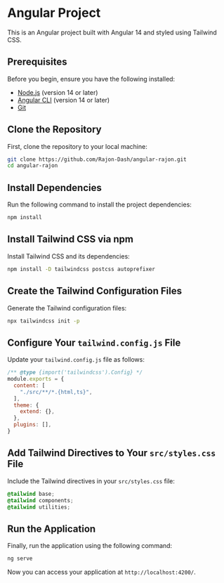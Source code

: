 # Angular Project

This is an Angular project built with Angular 14 and styled using Tailwind CSS.

## Prerequisites

Before you begin, ensure you have the following installed:

- [Node.js](https://nodejs.org/) (version 14 or later)
- [Angular CLI](https://angular.io/cli) (version 14 or later)
- [Git](https://git-scm.com/)

## Clone the Repository

First, clone the repository to your local machine:

```bash
git clone https://github.com/Rajon-Dash/angular-rajon.git
cd angular-rajon
```

## Install Dependencies

Run the following command to install the project dependencies:

```bash
npm install
```

## Install Tailwind CSS via npm

Install Tailwind CSS and its dependencies:

```bash
npm install -D tailwindcss postcss autoprefixer
```

## Create the Tailwind Configuration Files

Generate the Tailwind configuration files:

```bash
npx tailwindcss init -p
```

## Configure Your `tailwind.config.js` File

Update your `tailwind.config.js` file as follows:

```javascript
/** @type {import('tailwindcss').Config} */
module.exports = {
  content: [
    "./src/**/*.{html,ts}",
  ],
  theme: {
    extend: {},
  },
  plugins: [],
}
```

## Add Tailwind Directives to Your `src/styles.css` File

Include the Tailwind directives in your `src/styles.css` file:

```css
@tailwind base;
@tailwind components;
@tailwind utilities;
```

## Run the Application

Finally, run the application using the following command:

```bash
ng serve
```

Now you can access your application at `http://localhost:4200/`.
```
